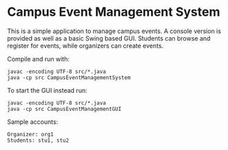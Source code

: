 # Campus Event Management System

This is a simple application to manage campus events. A console version is provided as well as a basic Swing based GUI. Students can browse and register for events, while organizers can create events.

Compile and run with:

```
javac -encoding UTF-8 src/*.java
java -cp src CampusEventManagementSystem
```

To start the GUI instead run:

```
javac -encoding UTF-8 src/*.java
java -cp src CampusEventManagementGUI
```

Sample accounts:
```
Organizer: org1
Students: stu1, stu2
```
